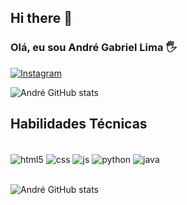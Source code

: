 ## Hi there 👋

### Olá, eu sou André Gabriel Lima 🖐️
[![Instagram](https://img.shields.io/badge/Instagram-E4405F?style=for-the-badge&logo=instagram&logoColor=white)](https://www.instagram.com/andre_gabriel04/)

![André GitHub stats](https://github-readme-stats.vercel.app/api?username=AndreGabrielLima&show_icons=true&theme=onedark)

## Habilidades Técnicas

<div style='display: inline_block'><br/>
  <img align="center" alt="html5" src="https://img.shields.io/badge/HTML5-E34F26?style=for-the-badge&logo=html5&logoColor=white"/>
  <img align="center" alt="css" src="https://img.shields.io/badge/CSS3-1572B6?style=for-the-badge&logo=css3&logoColor=white"/>
  <img align="center" alt="js" src="https://img.shields.io/badge/JavaScript-F7DF1E?style=for-the-badge&logo=javascript&logoColor=black"/>
  <img align="center" alt="python" src="https://img.shields.io/badge/Python-3776AB?style=for-the-badge&logo=python&logoColor=white"/>
  <img align="center" alt="java" src="https://img.shields.io/badge/Java-ED8B00?style=for-the-badge&logo=openjdk&logoColor=white"/>
</div><br/>

![André GitHub stats](https://github-readme-stats.vercel.app/api/top-langs/?username=AndreGabrielLima&theme=blue-green)
